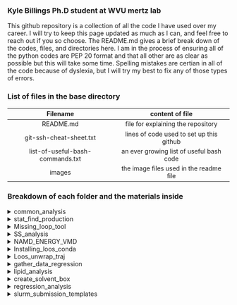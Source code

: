 ### Kyle Billings Ph.D student at WVU mertz lab 
This github repository is a collection of all the code I have used over my career. I will try to keep this page updated as much as I can, and feel free to reach out if you so choose. The README.md gives a brief break down of the codes, files, and directories here. I am in the process of ensuring all of the python codes are PEP 20 format and that all other are as clear as possible but this will take some time. Spelling mistakes are certian in all of the code because of dyslexia, but I will try my best to fix any of those types of errors. 
### List of files in the base directory 
| Filename      | content of file |
|:----------------------------------:|:---------------------------------------:|
|README.md                           | file for explaining the repository      |
|git-ssh-cheat-sheet.txt             | lines of code used to set up this github|
|list-of-useful-bash-commands.txt    | an ever growing list of useful bash code|
|images                              | the image files used in the readme file |


[//]: <> (This is a comment in markdown; below is a colasped list)

### Breakdown of each folder and the materials inside

<details>
  <summary> common_analysis </summary>
  <br>
  This folder contains code that should be run on almost every analyis for a trajecotry

  **Contains**
  - Vecotr_qunaites.py
    - This python code is useful for measuring the vector angle between two definded vectors. This code is written to use the libray LOOS to loop over the trajecory given and find the angle between the two user defined vectors . The code takes up tp  6 total commmand line arugmetns byut only 5 are required. We give the program the psf, dcd, name of atom 1 to set that point , name of atom 2 to draw the vecor of the given slection. The selection languge follows the loos syntax and can be more than one atom.
    - there is four use case for this program :
      - the 5th argument is 'x' telling the program to use the x axis for the vector angle
      - the 5th argument is 'y' telling the program to use the y axis for the vector angle
      - the 5th argument is 'z' telling the program to use the z axis for the vector angle
      - the 5th argument is the name of another atom of interset and is follwed by another atom to draw the vector to create a new vector 
  - dcc.py
    - This python code uses LOOS to load in a trjecotry with structual information and reutrns the dynamic cross correaltion matrix (DCC). This is an indication of correalted movent between residue pairs. (see the explation of DDC for more detial on the theory). The code takes the psf , the slection of tom to prefrom the DCC calcuations on , and any number of trajectory files. The output in a NXN matrix where N is the number of resides with the correaltion of residue pair montion.

<br>

>**Explannation of DCC**
>
>DCC is based of the standard pearson correation matrix of the selected atoms for analysis (typlically the C&#x0251; atoms). The following equation is used to compute the DCC.
>
>$$DCC(i,j) = \dfrac{\langle \Delta r_{i}(t) \Delta r_{j}(t) \rangle}{\sqrt{\lVert \langle \Delta r_{i}(t) \rVert \rangle^{2}}\sqrt{\lVert \langle \Delta r_{j}(t) \rVert \rangle^{2}}}$$
>
>Here delta R is defined as change in the postion of the atom at time t from the mean postion of that atom over the trajecotry.
>
>$$\Delta r_{i/j} = r_{i/j}(t) - \langle r_{i/j}(t) \rangle $$ 
>
>![example DCC graph](https://github.com/krb0095/all_code_kyle/blob/main/image/Dynamic-cross-correlation-matrix-DCCM-for-C-a-atom-pairs-calculated-with-dccm.png)

</details>

<details>
<summary> stat_find_production </summary>
<br>
  A directory containing code to help in the indentifaction of when production of MD simulations starts.
 
  **Contains**
 
  - simple_eq_check.py
    - Python code that when given a text file with measurnets will calculate the autocorrelation of the timeseries, returns the estimated frame at to strat analysis. This is done by using takeing a block of the data, finding the standard devation(stdev) of that block, and comparing that stdev to the wanted confidence interval. If that block is not less than the confidence interval another block of data is added untill we are less than the interval.
  - check_if_stationary.py
    - python code using Augmented Dickey-Fuller test to verifiy that the data is  stationary (aka at equalbrium) this is a work in progress, beacuse there is some memory isseus depending on the size of the data.


</details>

<details>
  <summary> Missing_loop_tool </summary>
  <br>
  This folder contains the pyton code and an example bash scirpt for modeling missing loops into a protein chain
  
  **Contains**

  - genrated_seq_file.py
    - A python code that takes a user defined PDB file, the chain to work on, and the name of a outfile, and uses the modeller package to create a homology model of the missing loops.
  - do_all.sh
    - A bash scirpt example written to loop through a list of PDB files stored locally on the computer, and model in the missing loops
</details>


<details>
  <summary> SS_analysis </summary>
<br>
  This folder contains codes for find the SASA and secondary struccture analysis

  **Contains**

  - frame_sasa.tcl
    - A TCL code ran in VMD to find the solvent-accessible surface area over time of a given range of protein reisude. The code takes command line arguments for the psf, dcd, 1st residue, last resiude, and the prefix of the outfile. The code sources the path to useful function tcl code so the path will have to altered to adjust to your needs.
  - frame_ss.tcl
    - A TCL code made to run vmd to find the Secondary strucutre (SS) of residues perframe of the trajecotry. This is done over a user redifned range of residue indexs. This takes the psf, dcd, 1st residue, last reisude and preix of the run. Returns the frame index each resdiues SS and the precent helicity of that selection at a given frame.  The code sources the path to useful function tcl code so the path will have to altered to adjust to your needs.
  - usefull_fxns.tcl
    - A TCL set of functions to find the SS and SASA of one frame of a given slection in VMD. Must be soruced into the tcl code used in VMD for analysis.
  - obtain_SS_From_STRIDE_binaray.sh
    - A bash code for using the STRIDE bininary to find SS in the same format output as VMD would. This code requires a LOOS installation, and the binaiary of STRIDE To be on the computer. I use this on the HPC cluster where VMD is not able to be installed due to missing the GUI libraies. This code find the number of frames using dcdinfo from loos, loop over the indexs of frames (number of frames -1) , creates a temparty pdb for the given loos selection, uses STRIDE to get the letter code SS result, then bash is used to % helical content in that frames pdb, finally outputiing both the letter codes and the % helical content. The limting factor in the speed this code is the pure number of IO operations to write each frame as pdb/writting each line for the SS/ removing the temp pdb, but I still have not found a way to pipe the out of frame2pdb stright into the stride binanry code.

</details>

<details>
  <summary> NAMD_ENERGY_VMD </summary>
<br>
  This folder containt the VMD tcl files to run namd energy in vmd

  **Contains**
  - target_to_target_namdE.tcl
    - This tcl code is to be used within VMD to execute namdEnergy. In the commandline it takes the arugemts of psf, dcd, selection 1, selection 2, and name of the file to output. There is one path that is hard coded into the code this time which is the path to the toppar files need to read in the stucture to namd. the solvent radius is set to 1.4 &#x212B; (standard for water as the solvent), the charmm36 cutoff distance (12 &#x212B;), and the charmm36 switch distacne (10 &#x212B;). Feel free to alter these vaules to suit your case
  - template_namd.namd
    - namd configeration filewith the basic infromation filled out.
</details>

<details>

  <summary>Installing_loos_conda</summary>
<br>
  This file contains two bash scripts to setup both miniconda and LOOS. 

  **Contains** 
  - setup_conda.sh
    - This bash code setups conda using wget. The code will check in wget is installed and if conda is not installed. After this is ture we download the package using wget, run the miniconda.sh file. After following the prompts from the miniconda executable, and **making sure to say yes to the conda init question**, the bashrc is update. We use conda to alter the bashrc once again to not intialize on opening a terminal. run this code with bash setup_conda.sh
  - setup_loos_conda.sh
    - This bash script create the LOOS environment. This code follwos the [LOOS](https://github.com/GrossfieldLab/loos/blob/main/INSTALL.md) guide to install the package. In the code we also test the installation of the code using interdist. If the name of the functions is not found the package did not install correactly.
  
</details>

<details>

  <summary>Loos_unwrap_traj</summary>
  <br>

  This file contains the code to unwrapp a trajecotry using loos. This way is the classical way of unwrapping a MD trajecotry. Before this set of code VMD was used to unwrapp trajectories, but vmd can not be run on many HPC clusters. This code however can beacuse all you need for LOOS to work is a conda environment. 

  **Contains**

- heuristic_method_unwrap.py
  - This code uses loos to unwrapp a trajecotry atom by atom of a given selection over the entire trajectory.  See the explanation box for the mathmatically basis of the code.
- displacment_method_unwrapp.py
  - This code uses a modified method unwrapp a MD trajecotry. The idea for this code came from this [paper](https://pubs.acs.org/doi/full/10.1021/acs.jctc.3c00308). The authors make a vaild point in that in constant pressure simualtuions the fluxation of the PBC box size in not accounted for. They show that for NTP simulations new factors have to be added. See the explanation box for the mathmatically basis of the code.
- mean_sqaure_displacment.py
  - This code uses to loos to load a trajectory and find the mean sqaured displacment of the selcted group. In an errort not use memory the code uses a np mmemp to memory mapp the array cotaining every frames postion. Looping over a list of lags in the code we are given a the lag used and MSD for that lag traj.
 
>**Explanation of the heuristic unwrapping method**
>
> Both of these codes use a math trick to reduce the number of for loops needed to check if an atom has crossed the periodic boundry (PB).
>
> The code makes use of math devloped for orthormobic, aka. cubic, cystral latices by the use of a floor function.
>
>
> ![cubic lattice unit cell](https://github.com/krb0095/all_code_kyle/blob/main/image/cubic_lattic.png)
>
> This however limits the apllication to, the most common, rectanular unit cell
> The equation used for unwrapping a simulation is:
>
>$$r_{u_{i}}(t+1) = r_{w_{i}}(t+1) - \lfloor \dfrac{r_{w_{i}}(t+1) - r_{u_{i}(t)}}{L(t+1)} + \dfrac{1}{2} \rfloor L(t+1)$$
>
>  - $r_{u_{i}}(t+1)$ is the unwrapped postion of the next frame
>  - $r_{w_{i}}(t+1)$ is the wrapped postion of the next frame
>  - $r_{u_{i}(t)}$   is the unwrapped postion of the current frame
>  - $L(t+1)$         is the PBC cell demsions of the next frame
>  - $\lfloor ... \rfloor$ is the floor function
> 
  > All of the operations in the equation are linear operaations mean that matrix algera can be applied to return the desried out come
  >
  > This code works for NVT and NVE simulations but the changes in he box size caused by the perssure applied to the unit cell can result in placing a lipid in the wrong box. This causes a lipid to speed up altering MSD calucations apperaing to diffuse faster.
  

> **Explation of the displacment unwrapping code**
>
> Displacment unwrapping (also known as the  toroidal view) is based off of using the minimal displacment vectrors, and retains the dynamics of the atoms.
>
> This scheme should **Only be used on a single point not all atoms of a object** as appling this method to across multiple atoms can lead to bond stretching and dispruts disrupt the intermolcaulr iterations between molecuales
>
> This equation adds in a factor for the alteration of the box size due to pressure
>
> $$r_{u_{i}}(t+1) = r_{u}(t) + (r_{w_{i}}(t+1) - r_{w}(t)) - \lfloor \dfrac{r_{w_{i}}(t+1) - r_{w_{i}(t)}}{L(t+1)} + \dfrac{1}{2} \rfloor L(t+1)$$
>
> The fluxation in the wrapped postion of a given molecule, $(r_{w_{i}}(t+1) - r_{w}(t))$, is added to the unwrapped postion of the current frame $r_{u}(t)$. The floor fuction checks if the atoms have moved more than half of the pbc cell edge lenght(s) to return the next frames unwrapped postion.
>
> This approch retains the diffusive proerties of the selection while the distances are not 100% consevred. Making a better tool for NTP diffison calculations 
</details>

<details>

  <summary>gather_data_regression</summary>
  <br> 
  This file is all of the code used to collect the data for the linear regression of the bateriorhodopsin project. The code is built to find user defiend angles, dihedrals, and orinations of atoms given in a exmaple configruation file. 

**Contains**

- gather_data.py  
  - This is the code to obtain all of the regression data. Within the code there is a class called callled readConfig the loads in the text file and obtains the information from the configuration file. The rest of the code is the function to calculte the all of the wanted vaules. This program can be run in a embrassingly paraelle manner with the use of muiltprocessing python libray
- temp_config.txt
  - This is my config file to collect all of the data we have. Each line starts with a keyword for the gather_data.py code to extract vaules from the line. Each key word is **_not_** case sensative. 
  - **Key Word Breakdown:**
    - **system:** all of the trajectory infromation for a given traj. The format is **system PREFIX PATH_TO_PSF PATH_TO_TRAJECOTRY**
    - **DIHEDRAL:** atoms that the user wants to find the dihedral angle of. The format is **DIHEDRAL NAME_OF_ATOM1 NAME_OF_ATOM2  NAME_OF_ATOM3  NAME_OF_ATOM4**. These atoms are read by the program in order from left to right.
    - **ANGLE:**  atoms that the user wants to find the dihedral angle of. The format is **ANGLE NAME_OF_ATOM1 NAME_OF_ATOM2  NAME_OF_ATOM3**. These atoms are read by the program in order from left to right.
    - **SKIP** the number of frames to skip when doing the analysis. The format is **SKIP NUMBER_TO_SKIP**
    - **STRIDE** how we many frames are inbetween measurements. Format is **Stride NUMER_TO_STRIDE**
    - **OUT:** the path to where we want to output the data. The format is **OUT PATH_FOR_DATA_OUTPUT**
    - **cores:** the number of cores to run the analysis on . The Format is **cores NUMBER_OF_CORES**
    - **RETINAL:** This is the main selection of what to run the analysis over. The name retinal is in regrards to the ligand in the center of BR, but as long as there is only one instance of atom name The code will work for any LOOS selection. _for eaxmaple you could not run this over all the CA atoms in a given protein since we only have accounted for one atom instance_ **TODO: make the classes more flexable is I am able to.** The format is **Retinal LOOS_SELECTION_STRING**
</details>

<details>

  <summary> lipid_analysis </summary>

  <br>

  This flie is code that is used for the common analysis of lipid bilayers that are _not_ alread in LOOS.

  **Contains** 

  - membrane_compression_constant.py
    - This code takes a file cotaining the area per lipids over a trajecorty and finds the constant for how comperssable the bialyer is. The bilayer patch size is a major factor in how compressable a bilayer is.
  - protein_area_per_lipid.sh
    - This code is a wrapper around the LOOS code for run_areas. The run areas used a vorino decompostion to find the area of points in a given space. This becomes handy for membrane protein simualtion, because the area per lipid code is normally calcualted by using the PBC box X and Y lenghts. However, membrane protein take up space in the membrane which would inflate the area per lipid via the conventail memthods. This code find the area for the whole membrane patch (including the protein) , and the portion of the membrane that cotains just the lipid selection. 
</details>

<details>

<summary> create_solvent_box </summary>
<br>
This file is all of the code to make a solvent box from a singel PDB

**Contains**
- solvent_box_maker.py
  - This code uses LOOS to create a box of solvent. The user gives the PDB, number of molecule, desired lenght of the box edeges ,and the name of the pdb to be created. The code will try to place as many of the solvent molecules into the box.
  
</details>


<details>

  <summary> regression_analysis </summary>

  <br>
  This code is all of the function used in the large number of jupter notebooks I have for the regression project
  <br>
  
  **Contains**

  - regression_functions.py
    - This python code is just storage for the common functions I used during regression analysis for the Bacterio rhodopsin project. The code can be imported into another python script but calling in the command line will do nothing.
  
</details>

<details>
  <br>
  
  <summary>slurm_submission_templates</summary>
  
  <br>
  
  This folder has a good example of bash scripts to run on a HPC with the slurm manager. 
  
  <br>

  
  **Contains**
  - base_sub_commands.sh
    - This bash script is one half of a submission script that I have written. This part is the commands what we are telling the HPC to run for us. All the paths here are absoulte so if you need to use you will have to change them manually. Here I am running a command that runs on core each and need to run through a series of these commands, and sets them to run all at the same time to use the power of parelle computing. the & at the end of the srun put that command in the background and as long as there is a wait to re-pool all of the cores together this code will work submitting a batch of processes.
  - slurm_header.slurm
    - This file is a header for slurm with place holder variables for each flag. By concatanting this file with the base_sub_commands.sh we create a template file for a slurm job that we can edit as needed
  - create_clean_sub.sh
    - This simple bash script is not needed for most people but I have a histoy of overwriting my template file. This code just creates an excutable slrum script with a wanted name so that I do not have to mess with the templates
  - template_analysis.slurm
    - This is the slurm submission script used in create_clean_sub.sh as the template for the BPR photocylce. All the paths in the file are hard coded so them have to be change for your use. The broad overveiw for this code I run the same command for analysis , create the out directory. Instead of moving the large dcd files, I created a symlink to that file. using readlin -f name_of_link we can pass those files absolute path.
</details>


    
